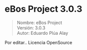 #		     eBos Project 3.0.3								
							
> Nombre: eBos Project				
> Versión: 3.0.3<br>
> Autor: Eduardo Plúa Alay


Por editar.. Licencia OpenSource
